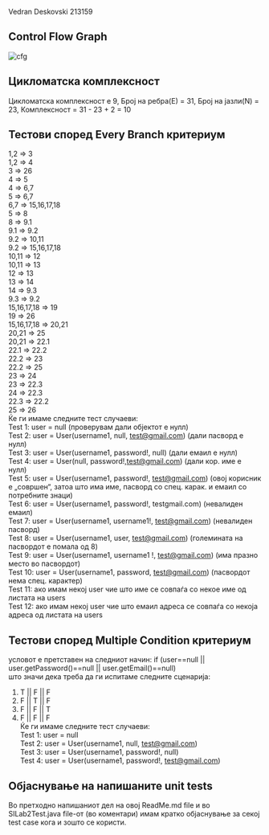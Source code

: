 Vedran Deskovski 213159

## Control Flow Graph
![cfg](https://github.com/Vedran-D/SI_2023_lab2_213159/assets/61386261/b52ef8bf-85c7-4303-aa34-cf5d88c77113)
## Цикломатска комплексност

Цикломатска комплексност е 9, 
Број на ребра(Е) = 31, 
Број на јазли(N) = 23, 
Комплексност = 31 - 23 + 2 = 10

## Тестови според Every Branch критериум<br>
1,2 => 3<br>
1,2 => 4<br>
3 => 26<br>
4 => 5<br>
4 => 6,7<br>
5 => 6,7<br>
6,7 => 15,16,17,18<br>
5 => 8<br>
8 => 9.1<br>
9.1 => 9.2<br>
9.2 => 10,11<br>
9.2 => 15,16,17,18<br>
10,11 => 12<br>
10,11 => 13<br>
12 => 13<br>
13 => 14<br>
14 => 9.3<br>
9.3 => 9.2<br>
15,16,17,18 => 19<br>
19 => 26<br>
15,16,17,18 => 20,21<br>
20,21 => 25<br>
20,21 => 22.1<br>
22.1 => 22.2<br>
22.2 => 23<br>
22.2 => 25<br>
23 => 24<br>
23 => 22.3<br>
24 => 22.3<br>
22.3 => 22.2<br>
25 => 26<br>
Ќе ги имаме следните тест случаеви:<br>
Test 1: user = null (проверувам дали објектот е нулл)<br>
Test 2: user = User(username1, null, test@gmail.com) (дали пасворд е нулл)<br>
Test 3: user = User(username1, password!, null) (дали емаил е нулл)<br>
Test 4: user = User(null, password!,test@gmail.com) (дали кор. име е нулл)<br>
Test 5: user = User(username1, password!, test@gmail.com) (овој корисник е „совршен“, затоа што има име, пасворд со спец. карак. и емаил со потребните знаци)<br>
Test 6: user = User(username1, password!, testgmail.com) (невалиден емаил)<br>
Test 7: user = User(username1, username1!, test@gmail.com) (невалиден пасворд)<br>
Test 8: user = User(username1, user, test@gmail.com) (големината на пасвордот е помала од 8)<br>
Test 9: user = User(username1, username1 !, test@gmail.com) (има празно место во пасвордот)<br>
Test 10: user = User(username1, password, test@gmail.com) (пасвордот нема спец. карактер)<br>
Test 11: ако имам некој user чие што име се совпаѓа со некое име од листата на users<br>
Test 12: ако имам некој user чие што емаил адреса се совпаѓа со некоја адреса од листата на users<br>

## Тестови според Multiple Condition критериум<br>
условот е претставен на следниот начин: if (user==null || user.getPassword()==null || user.getEmail()==null)<br>
што значи дека треба да ги испитаме следните сценарија:<br>
1. T || F || F<br>
2. F || T || F<br>
3. F || F || T<br>
4. F || F || F<br>
Ќе ги имаме следните тест случаеви:<br>
Test 1: user = null<br>
Test 2: user = User(username1, null, test@gmail.com)<br>
Test 3: user = User(username1, password!, null)<br>
Test 4: user = User(username1, password!, test@gmail.com)<br>

## Објаснување на напишаните unit tests<br>
Во претходно напишаниот дел на овој ReadMe.md file и во SILab2Test.java file-от (во коментари) имам кратко објаснување за секој test case кога и зошто се користи.
